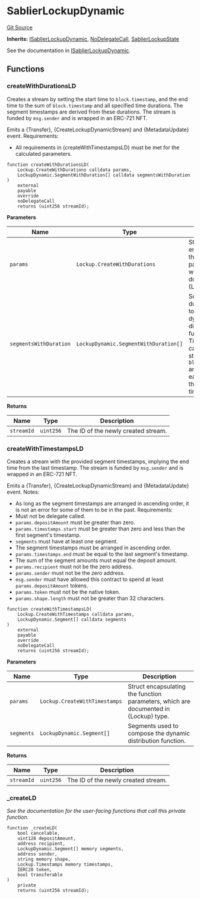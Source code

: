 # SablierLockupDynamic

[Git Source](https://github.com/sablier-labs/lockup/blob/58eaac45c20c57a93b73d887c714e68f061ec3e6/src/abstracts/SablierLockupDynamic.sol)

**Inherits:** [ISablierLockupDynamic](/docs/reference/lockup/contracts/interfaces/interface.ISablierLockupDynamic.md),
[NoDelegateCall](/docs/reference/lockup/contracts/abstracts/abstract.NoDelegateCall.md),
[SablierLockupState](/docs/reference/lockup/contracts/abstracts/abstract.SablierLockupState.md)

See the documentation in
[ISablierLockupDynamic](/docs/reference/lockup/contracts/interfaces/interface.ISablierLockupDynamic.md).

## Functions

### createWithDurationsLD

Creates a stream by setting the start time to `block.timestamp`, and the end time to the sum of `block.timestamp` and
all specified time durations. The segment timestamps are derived from these durations. The stream is funded by
`msg.sender` and is wrapped in an ERC-721 NFT.

Emits a {Transfer}, {CreateLockupDynamicStream} and {MetadataUpdate} event. Requirements:

- All requirements in {createWithTimestampsLD} must be met for the calculated parameters.

```solidity
function createWithDurationsLD(
    Lockup.CreateWithDurations calldata params,
    LockupDynamic.SegmentWithDuration[] calldata segmentsWithDuration
)
    external
    payable
    override
    noDelegateCall
    returns (uint256 streamId);
```

**Parameters**

| Name                   | Type                                  | Description                                                                                                                                                                                 |
| ---------------------- | ------------------------------------- | ------------------------------------------------------------------------------------------------------------------------------------------------------------------------------------------- |
| `params`               | `Lockup.CreateWithDurations`          | Struct encapsulating the function parameters, which are documented in {Lockup} type.                                                                                                        |
| `segmentsWithDuration` | `LockupDynamic.SegmentWithDuration[]` | Segments with durations used to compose the dynamic distribution function. Timestamps are calculated by starting from `block.timestamp` and adding each duration to the previous timestamp. |

**Returns**

| Name       | Type      | Description                         |
| ---------- | --------- | ----------------------------------- |
| `streamId` | `uint256` | The ID of the newly created stream. |

### createWithTimestampsLD

Creates a stream with the provided segment timestamps, implying the end time from the last timestamp. The stream is
funded by `msg.sender` and is wrapped in an ERC-721 NFT.

Emits a {Transfer}, {CreateLockupDynamicStream} and {MetadataUpdate} event. Notes:

- As long as the segment timestamps are arranged in ascending order, it is not an error for some of them to be in the
  past. Requirements:
- Must not be delegate called.
- `params.depositAmount` must be greater than zero.
- `params.timestamps.start` must be greater than zero and less than the first segment's timestamp.
- `segments` must have at least one segment.
- The segment timestamps must be arranged in ascending order.
- `params.timestamps.end` must be equal to the last segment's timestamp.
- The sum of the segment amounts must equal the deposit amount.
- `params.recipient` must not be the zero address.
- `params.sender` must not be the zero address.
- `msg.sender` must have allowed this contract to spend at least `params.depositAmount` tokens.
- `params.token` must not be the native token.
- `params.shape.length` must not be greater than 32 characters.

```solidity
function createWithTimestampsLD(
    Lockup.CreateWithTimestamps calldata params,
    LockupDynamic.Segment[] calldata segments
)
    external
    payable
    override
    noDelegateCall
    returns (uint256 streamId);
```

**Parameters**

| Name       | Type                          | Description                                                                          |
| ---------- | ----------------------------- | ------------------------------------------------------------------------------------ |
| `params`   | `Lockup.CreateWithTimestamps` | Struct encapsulating the function parameters, which are documented in {Lockup} type. |
| `segments` | `LockupDynamic.Segment[]`     | Segments used to compose the dynamic distribution function.                          |

**Returns**

| Name       | Type      | Description                         |
| ---------- | --------- | ----------------------------------- |
| `streamId` | `uint256` | The ID of the newly created stream. |

### \_createLD

_See the documentation for the user-facing functions that call this private function._

```solidity
function _createLD(
    bool cancelable,
    uint128 depositAmount,
    address recipient,
    LockupDynamic.Segment[] memory segments,
    address sender,
    string memory shape,
    Lockup.Timestamps memory timestamps,
    IERC20 token,
    bool transferable
)
    private
    returns (uint256 streamId);
```
